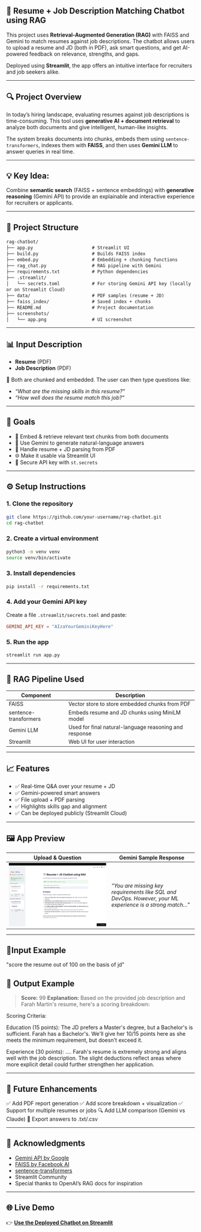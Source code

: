 ## 📄 Resume + Job Description Matching Chatbot using RAG

This project uses **Retrieval-Augmented Generation (RAG)** with FAISS and Gemini to match resumes against job descriptions. The chatbot allows users to upload a resume and JD (both in PDF), ask smart questions, and get AI-powered feedback on relevance, strengths, and gaps.

Deployed using **Streamlit**, the app offers an intuitive interface for recruiters and job seekers alike.

---

## 🔍 Project Overview

In today’s hiring landscape, evaluating resumes against job descriptions is time-consuming. This tool uses **generative AI + document retrieval** to analyze both documents and give intelligent, human-like insights.

The system breaks documents into chunks, embeds them using `sentence-transformers`, indexes them with **FAISS**, and then uses **Gemini LLM** to answer queries in real time.

---

## 💡 Key Idea:

Combine **semantic search** (FAISS + sentence embeddings) with **generative reasoning** (Gemini API) to provide an explainable and interactive experience for recruiters or applicants.

---

## 📁 Project Structure

```
rag-chatbot/
├── app.py                      # Streamlit UI
├── build.py                    # Builds FAISS index
├── embed.py                    # Embedding + chunking functions
├── rag_chat.py                 # RAG pipeline with Gemini
├── requirements.txt            # Python dependencies
├── .streamlit/
│   └── secrets.toml            # For storing Gemini API key (locally or on Streamlit Cloud)
├── data/                       # PDF samples (resume + JD)
├── faiss_index/                # Saved index + chunks
├── README.md                   # Project documentation
├── screenshots/
│   └── app.png                 # UI screenshot
```

---

## 📊 Input Description

* **Resume** (PDF)
* **Job Description** (PDF)

🔄 Both are chunked and embedded. The user can then type questions like:

* *“What are the missing skills in this resume?”*
* *“How well does the resume match this job?”*

---

## 🎯 Goals

* 🧠 Embed & retrieve relevant text chunks from both documents
* 💬 Use Gemini to generate natural-language answers
* 📂 Handle resume + JD parsing from PDF
* 🌐 Make it usable via Streamlit UI
* 🔐 Secure API key with `st.secrets`

---

## ⚙️ Setup Instructions

### 1. Clone the repository

```bash
git clone https://github.com/your-username/rag-chatbot.git
cd rag-chatbot
```

### 2. Create a virtual environment

```bash
python3 -m venv venv
source venv/bin/activate
```

### 3. Install dependencies

```bash
pip install -r requirements.txt
```

### 4. Add your Gemini API key

Create a file `.streamlit/secrets.toml` and paste:

```toml
GEMINI_API_KEY = "AIzaYourGeminiKeyHere"
```

### 5. Run the app

```bash
streamlit run app.py
```

---

## 🧠 RAG Pipeline Used

| Component             | Description                                            |
| --------------------- | ------------------------------------------------------ |
| FAISS                 | Vector store to store embedded chunks from PDF         |
| sentence-transformers | Embeds resume and JD chunks using MiniLM model         |
| Gemini LLM            | Used for final natural-language reasoning and response |
| Streamlit             | Web UI for user interaction                            |

---

## 📈 Features

* ✅ Real-time Q\&A over your resume + JD
* ✅ Gemini-powered smart answers
* ✅ File upload + PDF parsing
* ✅ Highlights skills gap and alignment
* ✅ Can be deployed publicly (Streamlit Cloud)

---

## 🖼️ App Preview

| Upload & Question                      | Gemini Sample Response                                                                                          |
| -------------------------------------- | -------------------------------------------------------------------------------------------------------- |
| ![App Screenshot](screenshots/app.png) | *“You are missing key requirements like SQL and DevOps. However, your ML experience is a strong match…”* |

---
## 📝Input Example
"score the resume out of 100 on the basis of jd"

## 📝 Output Example

> **Score:** 99
> **Explanation:**
>Based on the provided job description and Farah Martin's resume, here's a scoring breakdown:

Scoring Criteria:

Education (15 points): The JD prefers a Master's degree, but a Bachelor's is sufficient. Farah has a Bachelor's. We'll give her 10/15 points here as she meets the minimum requirement, but doesn't exceed it.

Experience (30 points): .... 
Farah's resume is extremely strong and aligns well with the job description. The slight deductions reflect areas where more explicit detail could further strengthen her application.

---

## 🚀 Future Enhancements

✅ Add PDF report generation
✅ Add score breakdown + visualization
✅ Support for multiple resumes or jobs
🔍 Add LLM comparison (Gemini vs Claude)
📁 Export answers to .txt/.csv

---

## 🙌 Acknowledgments

* [Gemini API by Google](https://makersuite.google.com/)
* [FAISS by Facebook AI](https://github.com/facebookresearch/faiss)
* [sentence-transformers](https://www.sbert.net/)
* Streamlit Community
* Special thanks to OpenAI’s RAG docs for inspiration

---

## 🌐 Live Demo

👉 **[Use the Deployed Chatbot on Streamlit](https://rag-chatbot-srishti.streamlit.app/)**


